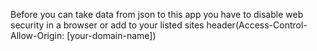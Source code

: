 Before you can take data from json to this app you have to disable web security in a browser or add to your listed sites header(Access-Control-Allow-Origin: [your-domain-name]) 